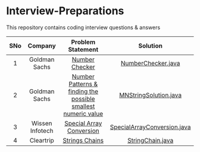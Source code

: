 # Interview-Preparations
  This repository contains coding interview questions & answers



|   SNo   |   			Company   			 |       Problem Statement                                        																																																|                                                                                                     Solution                                                                                                                                                 |
|:-------:|:--------------------------------:|:------------------------------------------------------------------------------------------------------------------------------------------------------------------------------------------------------------------------------------------------------------:|:------------------------------------------------------------------------------------------------------------------------------------------------------------------------------------------------------------------------------------------------------------:|
|    1    |          Goldman Sachs			 | [Number Checker](https://github.com/Java-aid/Interview-Preparations/blob/master/ProblemStatements/Goldman%20Sachs/Goldman%20Sachs%20Online%20Assessment%20__%20powered%20by%20HackerRank1.pdf)           												    | [NumberChecker.java](https://github.com/Java-aid/Interview-Preparations/blob/master/InterviewsPreparation/src/main/java/com/javaaid/interviews/preparation/goldmansachs/NumberChecker.java)                       										   |
|    2    |          Goldman Sachs			 | [Number Patterns & finding the possible smallest numeric value](https://github.com/Java-aid/Interview-Preparations/blob/master/ProblemStatements/Goldman%20Sachs/Goldman%20Sachs%20Online%20Assessment%20__%20powered%20by%20HackerRank2.pdf)            	| [MNStringSolution.java](https://github.com/Java-aid/Interview-Preparations/blob/master/InterviewsPreparation/src/main/java/com/javaaid/interviews/preparation/goldmansachs/MNStringSolution.java)                              							   |
|    3    |         Wissen Infotech			 | [Special Array Conversion](https://github.com/Java-aid/Interview-Preparations/blob/master/ProblemStatements/Wissen%20Infotech/Wissen_SpecialArrayConversion_hackerEarth_problem.jpg)           												  			    | [SpecialArrayConversion.java](https://github.com/Java-aid/Interview-Preparations/blob/master/InterviewsPreparation/src/main/java/com/javaaid/interviews/preparation/wisseninfotech/SpecialArrayConversion.java)                       					   |
|    4    |           Cleartrip			     | [Strings Chains](https://github.com/Java-aid/Interview-Preparations/blob/master/ProblemStatements/Cleartrip/StringChains_cleartrip_hackerrank_test.docx)           												  			  							    | [StringChain.java](https://github.com/Java-aid/Interview-Preparations/blob/master/InterviewsPreparation/src/main/java/com/javaaid/interviews/preparation/cleartrip/StringChain.java)                       					   |

